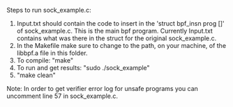 Steps to run sock_example.c:
1) Input.txt should contain the code to insert in the 'struct bpf_insn prog []' of sock_example.c. This is the main bpf program. Currently Input.txt contains what was there in the struct for the original sock_example.c.
2) In the Makefile make sure to change <path to libbpf.a> to the path, on your machine, of the libbpf.a file in this folder.
3) To compile: "make"
4) To run and get results: "sudo ./sock_example"
5) "make clean"

Note: In order to get verifier error log for unsafe programs you can uncomment line 57 in sock_example.c. 
